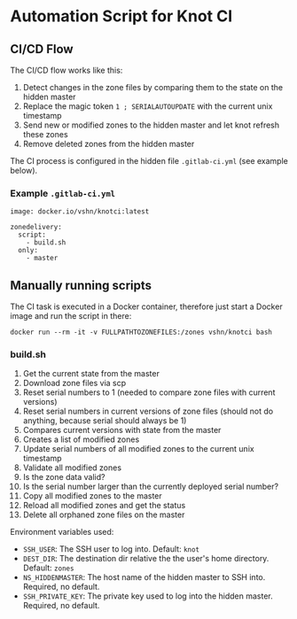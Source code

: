 # Automation Script for Knot CI


## CI/CD Flow

The CI/CD flow works like this:

1. Detect changes in the zone files by comparing them to the state on the hidden master
1. Replace the magic token `1 ; SERIALAUTOUPDATE` with the current unix timestamp
1. Send new or modified zones to the hidden master and let knot refresh these zones
1. Remove deleted zones from the hidden master

The CI process is configured in the hidden file `.gitlab-ci.yml` (see example below).

### Example `.gitlab-ci.yml`

```
image: docker.io/vshn/knotci:latest

zonedelivery:
  script:
    - build.sh
  only:
    - master
```

## Manually running scripts

The CI task is executed in a Docker container, therefore just start a Docker image and
run the script in there:

`docker run --rm -it -v FULLPATHTOZONEFILES:/zones vshn/knotci bash`

### build.sh

1. Get the current state from the master
  1. Download zone files via scp
  1. Reset serial numbers to 1 (needed to compare zone files with current versions)
1. Reset serial numbers in current versions of zone files (should not do anything, because serial should always be 1)
1. Compares current versions with state from the master
  1. Creates a list of modified zones
1. Update serial numbers of all modified zones to the current unix timestamp
1. Validate all modified zones
  1. Is the zone data valid?
  1. Is the serial number larger than the currently deployed serial number?
1. Copy all modified zones to the master
1. Reload all modified zones and get the status
1. Delete all orphaned zone files on the master

Environment variables used:

* `SSH_USER`: The SSH user to log into. Default: `knot`
* `DEST_DIR`: The destination dir relative the the user's home directory. Default: `zones`
* `NS_HIDDENMASTER`: The host name of the hidden master to SSH into. Required, no default.
* `SSH_PRIVATE_KEY`: The private key used to log into the hidden master. Required, no default.
